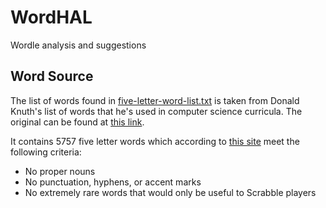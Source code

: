 # WordHAL
Wordle analysis and suggestions

## Word Source

The list of words found in [five-letter-word-list.txt](https://github.com/m-brandon/WordHAL/blob/main/five-letter-word-list.txt) is taken from Donald Knuth's list of words that he's used in computer science curricula.  The original can be found at [this link](https://www-cs-faculty.stanford.edu/~knuth/sgb-words.txt).

It contains 5757 five letter words which according to [this site](https://charlesreid1.com/wiki/Five_Letter_Words) meet the following criteria:
- No proper nouns
- No punctuation, hyphens, or accent marks
- No extremely rare words that would only be useful to Scrabble players
